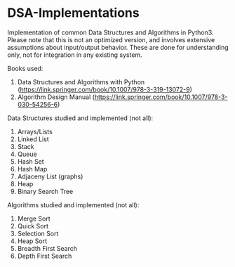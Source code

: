 # DSA-Implementations

Implementation of common Data Structures and Algorithms in Python3. Please note that this is not an optimized version, and involves extensive assumptions about input/output behavior. These are done for understanding only, not for integration in any existing system.

Books used:
1. Data Structures and Algorithms with Python (https://link.springer.com/book/10.1007/978-3-319-13072-9)
2. Algorithm Design Manual (https://link.springer.com/book/10.1007/978-3-030-54256-6)

Data Structures studied and implemented (not all):
1. Arrays/Lists
2. Linked List
3. Stack
4. Queue
5. Hash Set
6. Hash Map
7. Adjaceny List (graphs)
8. Heap
9. Binary Search Tree

Algorithms studied and implemented (not all):
1. Merge Sort
2. Quick Sort
3. Selection Sort
4. Heap Sort
5. Breadth First Search
6. Depth First Search
